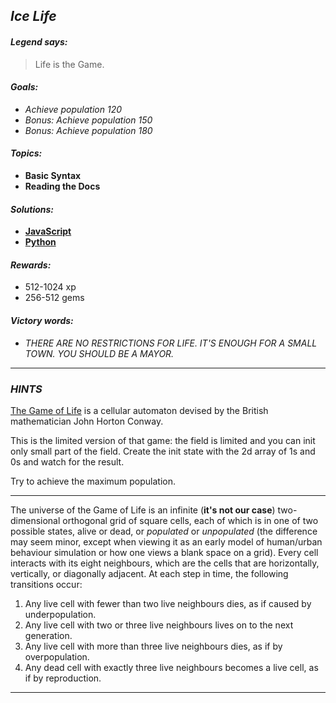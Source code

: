 ## _Ice Life_

#### _Legend says:_
> Life is the Game.

#### _Goals:_
+ _Achieve population 120_
+ _Bonus: Achieve population 150_
+ _Bonus: Achieve population 180_

#### _Topics:_
+ **Basic Syntax**
+ **Reading the Docs**

#### _Solutions:_
+ **[JavaScript](iceLife.js)**
+ **[Python](ice_life.py)**

#### _Rewards:_
+ 512-1024 xp
+ 256-512 gems

#### _Victory words:_
+ _THERE ARE NO RESTRICTIONS FOR LIFE. IT'S ENOUGH FOR A SMALL TOWN. YOU SHOULD BE A MAYOR._

___

### _HINTS_

[The Game of Life](https://en.wikipedia.org/wiki/Conway%27s_Game_of_Life) is a cellular automaton devised by the British mathematician John Horton Conway.

This is the limited version of that game: the field is limited and you can init only small part of the field. Create the init state with the 2d array of 1s and 0s and watch for the result.

Try to achieve the maximum population.

___

The universe of the Game of Life is an infinite (**it's not our case**) two-dimensional orthogonal grid of square cells, each of which is in one of two possible states, alive or dead, or _populated_ or _unpopulated_ (the difference may seem minor, except when viewing it as an early model of human/urban behaviour simulation or how one views a blank space on a grid). Every cell interacts with its eight neighbours, which are the cells that are horizontally, vertically, or diagonally adjacent. At each step in time, the following transitions occur:
1. Any live cell with fewer than two live neighbours dies, as if caused by underpopulation.
2. Any live cell with two or three live neighbours lives on to the next generation.
3. Any live cell with more than three live neighbours dies, as if by overpopulation.
4. Any dead cell with exactly three live neighbours becomes a live cell, as if by reproduction.

___
